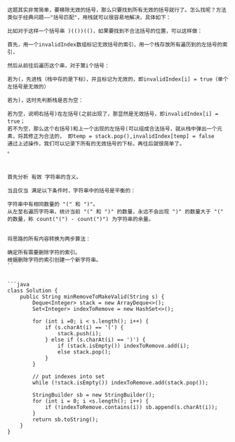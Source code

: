 


```
这题其实非常简单，要移除无效的括号，那么只要找到所有无效的括号就行了。怎么找呢？方法类似于经典问题——"括号匹配"，用栈就可以很容易地解决，具体如下：

比如对于这样一个括号串 )(())(()，如果要找到不合法括号的位置，可以这样做：

首先，用一个invalidIndex数组标记无效括号的索引，用一个栈存放所有遍历到的左括号的索引，

然后从前往后遍历这个串，对于第i个括号：

若为(，先进栈（栈中存的是下标），并且标记为无效的，即invalidIndex[i] = true（单个左括号是无效的）

若为)，这时先判断栈是否为空：

若为空，说明右括号)在左括号(之前出现了，那显然是无效括号，即invalidIndex[i] = true；
若不为空，那么这个右括号)和上一个出现的左括号(可以组成合法括号，就从栈中弹出一个元素，将其修正为合法的， 即temp = stack.pop(),invalidIndex[temp] = false
通过上述操作，我们可以记录下所有的无效括号的下标，再往后就很简单了。
。



首先分析 有效 字符串的含义。

当且仅当 满足以下条件时，字符串中的括号是平衡的：

字符串中有相同数量的 "(" 和 ")"。
从左至右遍历字符串，统计当前 "(" 和 ")" 的数量，永远不会出现 ")" 的数量大于 "(" 的数量，称 count("(") - count(")") 为字符串的余量。


将思路的所有内容转换为两步算法：

确定所有需要删除字符的索引。
根据删除字符的索引创建一个新字符串。
``


```java
class Solution {
    public String minRemoveToMakeValid(String s) {
        Deque<Integer> stack = new ArrayDeque<>();
        Set<Integer> indexToRemove = new HashSet<>();
        
        for (int i =0; i < s.length(); i++) {
            if (s.charAt(i) == '(') {
                stack.push(i);
            } else if (s.charAt(i) == ')') {
                if (stack.isEmpty()) indexToRemove.add(i);
                else stack.pop();
            }
        }
        
        // put indexes into set
        while (!stack.isEmpty()) indexToRemove.add(stack.pop());
        
        StringBuilder sb = new StringBuilder();
        for (int i = 0; i <s.length(); i++) {
            if (!indexToRemove.contains(i)) sb.append(s.charAt(i));
        }
        return sb.toString();
    }
}
```
